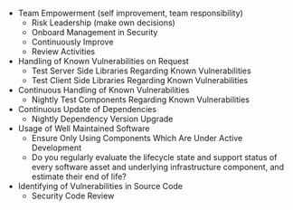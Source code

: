 - Team Empowerment (self improvement, team responsibility)
  - Risk Leadership  (make own decisions)
  - Onboard Management in Security
  - Continuously Improve
  - Review Activities
- Handling of Known Vulnerabilities on Request
  - Test Server Side Libraries Regarding Known Vulnerabilities
  - Test Client Side Libraries Regarding Known Vulnerabilities
- Continuous Handling of Known Vulnerabilities
  - Nightly Test Components Regarding Known Vulnerabilities
- Continuous Update of Dependencies
  - Nightly Dependency Version Upgrade
- Usage of Well Maintained Software
  - Ensure Only Using Components Which Are Under Active Development
  - Do you regularly evaluate the lifecycle state and support status of every software asset and underlying infrastructure component, and estimate their end of life?
- Identifying of Vulnerabilities in  Source Code
  - Security Code Review
